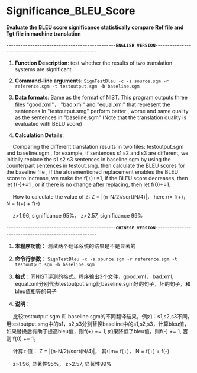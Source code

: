 # Significance_BLEU_Score 
  

**Evaluate the BLEU score significance statistically compare Ref file and Tgt file in machine translation**
  

----------------------------------------------**`ENGLISH VERSION`**-----------------------------------------------------
  

1. **Function Description**: test whether the results of two translation systems are significant
  
  

2. **Command-line arguments**: ```SignTestBleu -c -s source.sgm -r reference.sgm -t testoutput.sgm -b baseline.sgm```
  
  

3. **Data formats**: Same as the format of NIST. This program outputs three files "good.xml"， "bad.xml" and "equal.xml" that represent the sentences in "testoutput.smg" perform better , worse and same quality as the sentences in "baseline.sgm" (Note that the translation quality is evaluated with BELU score)
  
  

4. **Calculation Details**:
      
  

  &ensp;&ensp; Comparing the different translation results in two files: testoutput.sgm and baseline.sgm , for example, if sentences s1 s2 and s3 are different, we initially replace the s1 s2 s3 sentences in baseline.sgm by using the counterpart sentences in testout.smg. then calculate the BLEU scores for the baseline file , if the aforementioned replacement enables the BLEU score to increase, we make the f(+)+=1, if the BLEU score decreases, then let f(-)+=1 , or if there is no change after replacing, then let f(0)+=1.
      
  

  &ensp;&ensp; How to calculate the value of Z: Z = |(n-N/2)/sqrt(N/4)|， here n= f(+)， N = f(+) + f(-)
      
  

  &ensp;&ensp; z>1.96, significance 95%， z>2.57, significance 99%

  
  

----------------------------------------------**`CHINESE VERSION`**-----------------------------------------------------
  
  

1. **本程序功能**： 测试两个翻译系统的结果是不是显著的
  
  

2. **命令行参数**： ```SignTestBleu -c -s source.sgm -r reference.sgm -t testoutput.sgm -b baseline.sgm```
  
  

3. **格式**：同NIST评测的格式。程序输出3个文件，good.xml， bad.xml, equal.xml分别代表testoutput.smg比baseline.sgm好的句子，坏的句子，和bleu值相等的句子
  
  

4. **说明**：  
  

  &ensp;&ensp; 比较testoutput.sgm 和 baseline.sgm的不同翻译结果，例如：s1,s2,s3不同。用testoutput.smg中的s1，s2,s3分别替换baseline中的s1,s2,s3，计算bleu值，如果替换后有助于提高bleu值，则f(+) += 1, 如果降低了bleu值，则f(-) += 1, 否则 f(0) += 1。
   
  

  &ensp;&ensp; 计算z 值： Z = |(n-N/2)/sqrt(N/4)|， 其中n= f(+)， N = f(+) + f(-)
  
  

  &ensp;&ensp; z>1.96, 显著性95%， z>2.57, 显著性99%


